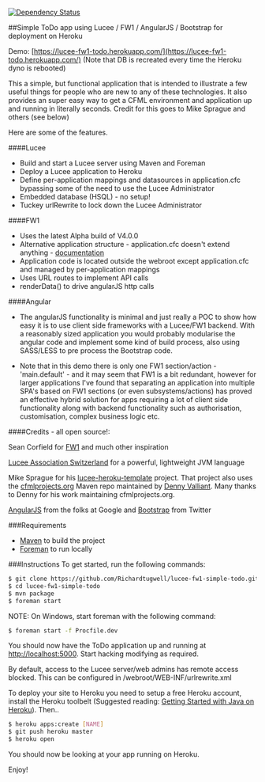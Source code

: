 [![Dependency Status](https://www.versioneye.com/user/projects/55a9c89e306535002000016f/badge.svg?style=flat)](https://www.versioneye.com/user/projects/55a9c89e306535002000016f)

##Simple ToDo app using Lucee / FW1 / AngularJS / Bootstrap for deployment on Heroku

Demo: [https://lucee-fw1-todo.herokuapp.com/](https://lucee-fw1-todo.herokuapp.com/) (Note that DB is recreated every time the Heroku dyno is rebooted)

This a simple, but functional application that is intended to illustrate a few useful things for people who are new to any of these technologies. It also provides an super easy way to get a CFML environment and application up and running in literally seconds. Credit for this goes to Mike Sprague and others (see below)

Here are some of the features.

####Lucee

* Build and start a Lucee server using Maven and Foreman
* Deploy a Lucee application to Heroku
* Define per-application mappings and datasources in application.cfc bypassing some of the need to use the Lucee Administrator
* Embedded database (HSQL) - no setup!
* Tuckey urlRewrite to lock down the Lucee Administrator

####FW1

* Uses the latest Alpha build of V4.0.0
* Alternative application structure - application.cfc doesn't extend anything -  [documentation](http://framework-one.github.io/documentation/developing-applications.html#alternative-application-structure)
* Application code is located outside the webroot except application.cfc and managed by per-application mappings
* Uses URL routes to implement API calls
* renderData() to drive angularJS http calls

####Angular

* The angularJS functionality is minimal and just really a POC to show how easy it is to use client side frameworks with a Lucee/FW1 backend. With a reasonably sized application you would probably modularise the angular code and implement some kind of build process, also using SASS/LESS to pre process the Bootstrap code.

* Note that in this demo there is only one FW1 section/action - 'main.default' - and it may seem that FW1 is a bit redundant, however for larger applications I've found that separating an application into multiple SPA's based on FW1 sections (or even subsystems/actions) has proved an effective hybrid solution for apps requiring a lot of client side functionality along with backend functionality such as authorisation, customisation, complex business logic etc.

####Credits - all open source!:

Sean Corfield for [FW1](http://framework-one.github.io/) and much other inspiration

[Lucee Association Switzerland](http://lucee.org/) for a powerful, lightweight JVM language

Mike Sprague for his [lucee-heroku-template](https://github.com/writecodedrinkcoffee/lucee-heroku-template) project. That project also uses the [cfmlprojects.org](http://cfmlprojects.org/artifacts/org/lucee/) Maven repo maintained by [Denny Valliant](https://github.com/denuno). Many thanks to Denny for his work maintaining cfmlprojects.org.

[AngularJS](https://angularjs.org/) from the folks at Google and [Bootstrap](http://getbootstrap.com/) from Twitter

###Requirements
* [Maven](http://maven.apache.org/) to build the project
* [Foreman](https://github.com/ddollar/foreman) to run locally

###Instructions
To get started, run the following commands:

```bash
$ git clone https://github.com/Richardtugwell/lucee-fw1-simple-todo.git
$ cd lucee-fw1-simple-todo
$ mvn package
$ foreman start
```
NOTE: On Windows, start foreman with the following command:
```bash
$ foreman start -f Procfile.dev
```

You should now have the ToDo application up and running at [http://localhost:5000](http://localhost:5000).
Start hacking modifying as required.

By default, access to the Lucee server/web admins has remote access blocked. This can be
configured in /webroot/WEB-INF/urlrewrite.xml

To deploy your site to Heroku you need to setup a free Heroku account, install the Heroku toolbelt (Suggested reading: [Getting Started with Java on Heroku](https://devcenter.heroku.com/articles/getting-started-with-java)). Then..

```bash
$ heroku apps:create [NAME]
$ git push heroku master
$ heroku open
```

You should now be looking at your app running on Heroku.

Enjoy!
